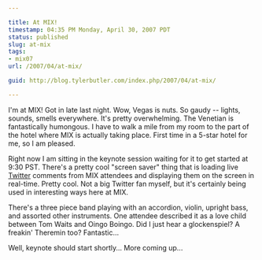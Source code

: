 ```yaml
---

title: At MIX!
timestamp: 04:35 PM Monday, April 30, 2007 PDT
status: published
slug: at-mix
tags:
- mix07
url: /2007/04/at-mix/

guid: http://blog.tylerbutler.com/index.php/2007/04/at-mix/

---
```


I'm at MIX! Got in late last night. Wow, Vegas is nuts. So gaudy -- lights,
sounds, smells everywhere. It's pretty overwhelming. The Venetian is
fantastically humongous. I have to walk a mile from my room to the part of the
hotel where MIX is actually taking place. First time in a 5-star hotel for me,
so I am pleased.

Right now I am sitting in the keynote session waiting for it to get started at
9:30 PST. There's a pretty cool "screen saver" thing that is loading live
[Twitter][1] comments from MIX attendees and displaying them on the screen in
real-time. Pretty cool. Not a big Twitter fan myself, but it's certainly being
used in interesting ways here at MIX.

There's a three piece band playing with an accordion, violin, upright bass,
and assorted other instruments. One attendee described it as a love child
between Tom Waits and Oingo Boingo. Did I just hear a glockenspiel? A freakin'
Theremin too? Fantastic…

Well, keynote should start shortly… More coming up...

   [1]: http://twitter.com/ ()

